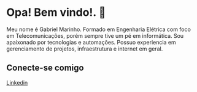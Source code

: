 <div>
    <h1>Opa! Bem vindo!. 👋 </h1>
    <p> Meu nome é Gabriel Marinho. Formado em Engenharia Elétrica com foco em Telecomunicações, porém sempre tive um pé em informática. Sou apaixonado por tecnologias e automações. Possuo experiencia em gerenciamento de projetos, infraestrutura e internet em geral. 
    </p>
</div>
<div>
    <h2>Conecte-se comigo</h2>
   <a href="https://www.linkedin.com/in/gabriel-marinho-9327b2139/" target="_blank">Linkedin</a> 
   
</div>
<br>